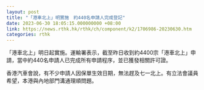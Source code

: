 ```yaml
---
layout: post
title: "「港車北上」明實施　約440名申請人完成登記"
date: 2023-06-30 18:05:15.000000000 +08:00
link: https://news.rthk.hk/rthk/ch/component/k2/1706986-20230630.htm
categories: rthk
---
```


「港車北上」明日起實施。運輸署表示，截至昨日收到約4400宗「港車北上」申請，當中約440名申請人已完成所有申請程序，並已獲發相關許可證。

香港汽車會說，有不少申請人因保單生效日期，無法趕及七一北上。有立法會議員希望，本港與內地部門溝通理順問題。
